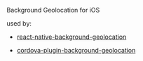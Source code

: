 Background Geolocation for iOS

used by:

* [react-native-background-geolocation](https://github.com/mauron85/react-native-background-geolocation)

* [cordova-plugin-background-geolocation](https://github.com/mauron85/cordova-plugin-background-geolocation)